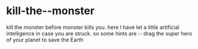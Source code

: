 # kill-the--monster
kill the monster before monster kills you. here I have let a little  artificial intelligence in case you are struck. so some hints are :-  drag the super hero of your planet to save the Earth
